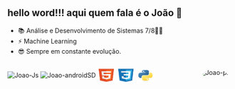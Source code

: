 ## hello word!!! aqui quem fala é o João 👋

- 📚 Análise e Desenvolvimento de Sistemas 7/8👨‍🎓
- ⚡ Machine Learning
- 😎 Sempre em constante evolução.

<div style="display: inline_block"><br>
 <img align="center" alt="Joao-Js" height="30" width="40" src="https://cdn.jsdelivr.net/gh/devicons/devicon/icons/java/java-original.svg">
  <img align="center" alt="Joao-androidSD" height="30" width="40" src="https://cdn.jsdelivr.net/gh/devicons/devicon/icons/androidstudio/androidstudio-original.svg">
  <img align="center" alt="Joao-HTML" height="30" width="40" src="https://raw.githubusercontent.com/devicons/devicon/master/icons/html5/html5-original.svg">
 <img align="center" alt="Joao-CSS" height="30" width="40" src="https://raw.githubusercontent.com/devicons/devicon/master/icons/css3/css3-original.svg">
  <img align="center" alt="Joao-Python" height="30" width="40" src="https://raw.githubusercontent.com/devicons/devicon/master/icons/python/python-original.svg">
   <img align="right" alt="Joao-pic" height="150" style="border-radius:70px;"
   src="https://cdn.discordapp.com/attachments/1070380436158685186/1070381612493180928/img.joao.png">
</div>

##
